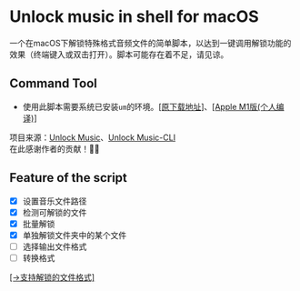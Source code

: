 # Unlock music in shell for macOS
一个在macOS下解锁特殊格式音频文件的简单脚本，以达到一键调用解锁功能的效果（终端键入或双击打开）。脚本可能存在着不足，请见谅。

## Command Tool
- 使用此脚本需要系统已安装`um`的环境。[[原下载地址]](https://github.com/unlock-music/cli/releases/tag/v0.0.5)、[[Apple M1版(个人编译)]](https://github.com/unlock-music/cli/releases/tag/v0.0.5)

项目来源：[Unlock Music](https://github.com/unlock-music/unlock-music.git)、[Unlock Music-CLI](https://github.com/unlock-music/cli.git)
<br>在此感谢作者的贡献！🙏🙏

## Feature of the script
- [x] 设置音乐文件路径
- [x] 检测可解锁的文件
- [x] 批量解锁
- [x] 单独解锁文件夹中的某个文件
- [ ] 选择输出文件格式
- [ ] 转换格式

[[→支持解锁的文件格式]]()
